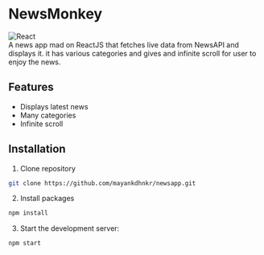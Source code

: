 
# NewsMonkey
![React](https://img.shields.io/badge/react-%2320232a.svg?style=for-the-badge&logo=react&logoColor=%2361DAFB)
<br />
A news app mad on ReactJS that fetches live data from NewsAPI and displays it. it has various categories and gives and infinite scroll for user to enjoy the news.

## Features

- Displays latest news
- Many categories
- Infinite scroll


## Installation


1. Clone repository

```bash
git clone https://github.com/mayankdhnkr/newsapp.git
```

2. Install packages
```bash
npm install
```

3. Start the development server:

```bash
npm start
```
